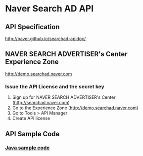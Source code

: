 # Naver Search AD API

## API Specification
http://naver.github.io/searchad-apidoc/

## NAVER SEARCH ADVERTISER's Center Experience Zone
http://demo.searchad.naver.com

### Issue the API License and the secret key

1. Sign up for NAVER SEARCH ADVERTISER's Center (http://searchad.naver.com)
2. Go to the Experience Zone (http://demo.searchad.naver.com)
3. Go to Tools > API Manager
4. Create API license


## API Sample Code

### [Java sample code](java-sample)
